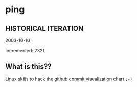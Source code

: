 # ping

## HISTORICAL ITERATION
2003-10-10

Incremented: 2321

## What is this?? 
Linux skills to hack the github commit visualization chart `;-)`
